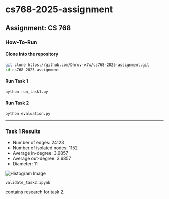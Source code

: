 # cs768-2025-assignment

## Assignment: CS 768

### How-To-Run

#### Clone into the repository
```bash
git clone https://github.com/Dhruv-x7x/cs768-2025-assignment.git
cd cs768-2025-assignment
```

#### Run Task 1
```bash
python run_task1.py
```

#### Run Task 2
```bash
python evaluation.py
```

---

### Task 1 Results

- Number of edges: 24123
- Number of isolated nodes: 1152
- Average in-degree: 3.6857
- Average out-degree: 3.6857
- Diameter: 11

![Histogram Image](https://i.ibb.co/v4tcpcDM/Whats-App-Image-2025-04-27-at-20-58-04-8327f3be.jpg)

```plaintext
validate_task2.ipynb
```
contains research for task 2.
